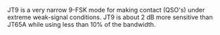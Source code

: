 JT9 is a very narrow 9-FSK mode for making contact (QSO's) under extreme weak-signal conditions. JT9 is about 2 dB more sensitive than JT65A while using less than 10% of the bandwidth.